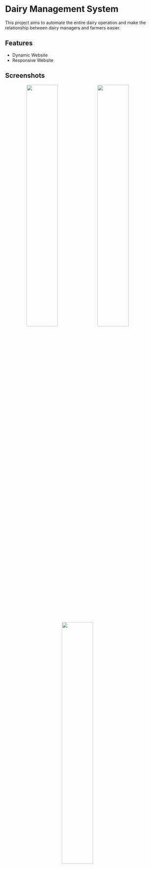 
# Dairy Management System

This project aims to automate the entire dairy operation and make
            the relationship between dairy managers and farmers easier.


## Features

- Dynamic Website
- Responsive Website


## Screenshots

<p align="center">
  <img alt="" src="https://user-images.githubusercontent.com/83179192/187668890-262977ca-c391-45e0-b4b9-6691afec40a6.png" width="45%">
  <img alt="" src="https://user-images.githubusercontent.com/83179192/187668943-ab7d209e-0632-4ec2-ab37-be48e500ad9c.png" width="45%">
  &nbsp; &nbsp; &nbsp; &nbsp;
  <img alt="" src="https://user-images.githubusercontent.com/83179192/187671113-ec17ec55-6493-4e02-9bdc-93f73a94382b.png" width="45%">
  &nbsp; &nbsp; &nbsp; &nbsp;
     
</p>






